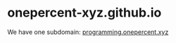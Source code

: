 # onepercent-xyz.github.io

We have one subdomain: [programming.onepercent.xyz](http://programming.onepercent.xyz)

<script type="text/javascript">
window.location.href="http://programming.onepercent.xyz";
</script>
